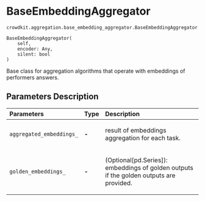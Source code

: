 # BaseEmbeddingAggregator
`crowdkit.aggregation.base_embedding_aggregator.BaseEmbeddingAggregator`

```
BaseEmbeddingAggregator(
    self,
    encoder: Any,
    silent: bool
)
```

Base class for aggregation algorithms that operate with embeddings of performers answers.

## Parameters Description

| Parameters | Type | Description |
| :----------| :----| :-----------|
`aggregated_embeddings_`|**-**|<p>result of embeddings aggregation for each task.</p>
`golden_embeddings_`|**-**|<p>(Optional[pd.Series]): embeddings of golden outputs if the golden outputs are provided.</p>
